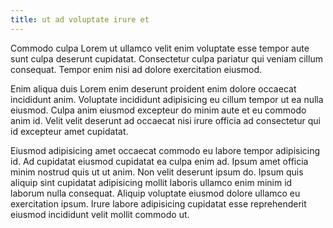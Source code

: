 ```yaml
---
title: ut ad voluptate irure et
---
```


Commodo culpa Lorem ut ullamco velit enim voluptate esse tempor aute sunt culpa deserunt cupidatat. Consectetur culpa pariatur qui veniam cillum consequat. Tempor enim nisi ad dolore exercitation eiusmod.

Enim aliqua duis Lorem enim deserunt proident enim dolore occaecat incididunt anim. Voluptate incididunt adipisicing eu cillum tempor ut ea nulla eiusmod. Culpa anim eiusmod excepteur do minim aute et eu commodo anim id. Velit velit deserunt ad occaecat nisi irure officia ad consectetur qui id excepteur amet cupidatat.

Eiusmod adipisicing amet occaecat commodo eu labore tempor adipisicing id. Ad cupidatat eiusmod cupidatat ea culpa enim ad. Ipsum amet officia minim nostrud quis ut ut anim. Non velit deserunt ipsum do. Ipsum quis aliquip sint cupidatat adipisicing mollit laboris ullamco enim minim id laborum nulla consequat. Aliquip voluptate eiusmod dolore ullamco eu exercitation ipsum. Irure labore adipisicing cupidatat esse reprehenderit eiusmod incididunt velit mollit commodo ut.